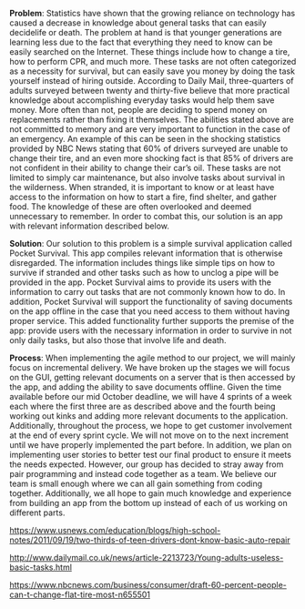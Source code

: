 **Problem**:
   Statistics have shown that the growing reliance on technology has caused a decrease in knowledge about general tasks that can easily
  decidelife or death. The problem at hand is that younger generations are learning less due to the fact that everything they need to know
  can be easily searched on the Internet. These things include how to change a tire, how to perform CPR, and much more. These tasks are not
  often categorized as a necessity for survival, but can easily save you money by doing the task yourself instead of hiring outside.
  According to Daily Mail, three-quarters of adults surveyed between twenty and thirty-five believe that more practical knowledge about
  accomplishing everyday tasks would help them save money.  More often than not, people are deciding to spend money on replacements rather
  than fixing it themselves. 
    The abilities stated above are not committed to memory and are very important to function in the case of an
  emergency. An example of this can be seen in the shocking statistics provided by NBC News stating that 60% of drivers surveyed are unable
  to change their tire, and an even more shocking fact is that 85% of drivers are not confident in their ability to change their car’s oil.
  These tasks are not limited to simply car maintenance, but also involve tasks about survival in the wilderness. When stranded, it is
  important to know or at least have access to the information on how to start a fire, find shelter, and gather food. The knowledge of
  these are often overlooked and deemed unnecessary to remember. In order to combat this, our solution is an app with relevant information
  described below.

**Solution**:
   Our solution to this problem is a simple survival application called Pocket Survival. This app compiles relevant information that is
  otherwise disregarded. The information includes things like simple tips on how to survive if stranded and other tasks such as how to
  unclog a pipe will be provided in the app. Pocket Survival aims to provide its users with the information to carry out tasks that are
  not commonly known how to do. In addition, Pocket Survival will support the functionality of saving documents on the app offline in the
  case that you need access to them without having proper service. This added functionality further supports the premise of the
  app: provide users with the necessary information in order to survive in not only daily tasks, but also those that involve life and
  death.

**Process**:
	  When implementing the agile method to our project, we will mainly focus on incremental delivery. We have broken up the stages we will
  focus on the GUI, getting relevant documents on a server that is then accessed by the app, and adding the ability to save documents
  offline. Given the time available before our mid October deadline, we will have 4 sprints of a week each where the first three are as
  described above and the fourth being working out kinks and adding more relevant documents to the application. Additionally, throughout
  the process, we hope to get customer involvement at the end of every sprint cycle. We will not move on to the next increment until we
  have properly implemented the part before. 
	 In addition, we plan on implementing user stories to better test our final product to ensure it meets the needs expected. However, our
  group has decided to stray away from pair programming and instead code together as a team. We believe our team is small enough where we
  can all gain something from coding together. Additionally, we all hope to gain much knowledge and experience from building an app from
  the bottom up instead of each of us working on different parts.

https://www.usnews.com/education/blogs/high-school-notes/2011/09/19/two-thirds-of-teen-drivers-dont-know-basic-auto-repair

http://www.dailymail.co.uk/news/article-2213723/Young-adults-useless-basic-tasks.html

https://www.nbcnews.com/business/consumer/draft-60-percent-people-can-t-change-flat-tire-most-n655501
